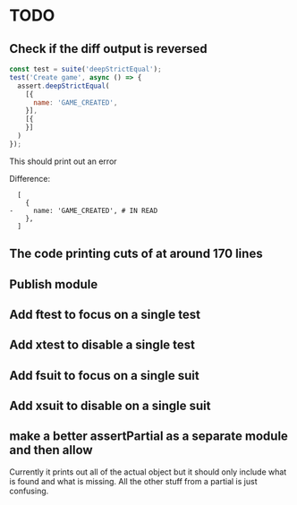 # TODO

## Check if the diff output is reversed

```js
const test = suite('deepStrictEqual');
test('Create game', async () => {
  assert.deepStrictEqual(
    [{
      name: 'GAME_CREATED',
    }],
    [{
    }]
  )
});
```

This should print out an error

  Difference:

      [
        {
    -     name: 'GAME_CREATED', # IN READ
        },
      ]




## The code printing cuts of at around 170 lines
## Publish module
## Add ftest to focus on a single test
## Add xtest to disable a single test
## Add fsuit to focus on a single suit
## Add xsuit to disable on a single suit

## make a better assertPartial as a separate module and then allow
   Currently it prints out all of the actual object but it should only include
   what is found and what is missing. All the other stuff from a partial is just
   confusing.

